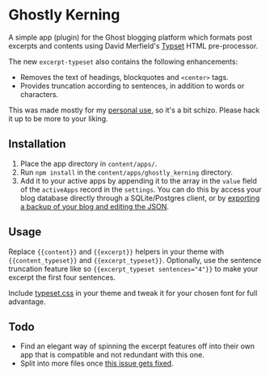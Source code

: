 Ghostly Kerning
===============

A simple app (plugin) for the Ghost blogging platform which formats post excerpts and contents using David Merfield's [Typset](https://github.com/davidmerfield/typeset) HTML pre-processor.

The new `excerpt-typeset` also contains the following enhancements:

* Removes the text of headings, blockquotes and `<center>` tags.
* Provides truncation according to sentences, in addition to words or characters.

This was made mostly for my [personal use](https://davidyat.es), so it's a bit schizo. Please hack it up to be more to your liking.

Installation
------------

1. Place the app directory in `content/apps/`.
2. Run `npm install` in the `content/apps/ghostly_kerning` directory.
3. Add it to your active apps by appending it to the array in the `value` field of the `activeApps` record in the `settings`. You can do this by access your blog database directly through a SQLite/Postgres client, or by [exporting a backup of your blog and editing the JSON](https://github.com/TryGhost/Ghost/wiki/Apps-Getting-Started-for-Ghost-Devs).

Usage
-----

Replace `{{content}}` and `{{excerpt}}` helpers in your theme with `{{content_typeset}}` and `{{excerpt_typeset}}`. Optionally, use the sentence truncation feature like so `{{excerpt_typeset sentences="4"}}` to make your excerpt the first four sentences.

Include [typeset.css](https://blot.im/typeset/demo/typeset.css) in your theme and tweak it for your chosen font for full advantage.

Todo
----

* Find an elegant way of spinning the excerpt features off into their own app that is compatible and not redundant with this one.
* Split into more files once [this issue gets fixed](https://github.com/TryGhost/Ghost/issues/5356).
